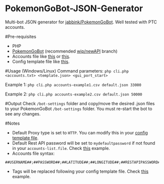 # PokemonGoBot-JSON-Generator
Multi-bot JSON generator for [jabbink/PokemonGoBot](https://github.com/jabbink/PokemonGoBot/tree/wip/newAPI). Well tested with PTC accounts.

#Pre-requisites
* PHP
* [PokemonGoBot](https://github.com/jabbink/PokemonGoBot/) (recommended [wip/newAPI](https://github.com/jabbink/PokemonGoBot/tree/wip/newAPI) branch)
* Accounts file like [this](https://github.com/nesttle/PokemonGoBot-JSON-Generator/blob/master/accounts-example1.csv) or [this](https://github.com/nesttle/PokemonGoBot-JSON-Generator/blob/master/accounts-example2.csv).
* Config template file like [this](https://github.com/nesttle/PokemonGoBot-JSON-Generator/blob/master/default.json).

#Usage (Windows/Linux)
Command parameters: `php cli.php <accounts.txt> <template.json> <gui_port_start>`

Example 1:
  `php cli.php accounts-example1.csv default.json 33000`

Example 2:
  `php cli.php accounts-example2.csv default.json 50000`

#Output
Check `/bot-settings` folder and copy/move the desired .json files to your PokemonGoBot `/bot-settings` folder. You must re-start the bot to see any changes.

#Notes
* Default Proxy type is set to `HTTP`. You can modify this in your [config template file](https://github.com/nesttle/PokemonGoBot-JSON-Generator/blob/master/default.json).
* Default Rest API password will be set to `mydefaultpassword` if not found in your `accounts-list.file`. Check [this](https://github.com/nesttle/PokemonGoBot-JSON-Generator/blob/master/accounts-example2.csv) example.
* Accounts file syntax:
```
##USERNAME##;##PASSWORD##;##LATITUDE##;##LONGITUDE##;##RESTAPIPASSWORD##;##PROXYIP##;##PROXYPORT##
```
* Tags will be replaced following your config template file. Check [this](https://github.com/nesttle/PokemonGoBot-JSON-Generator/blob/master/default.json) example.

